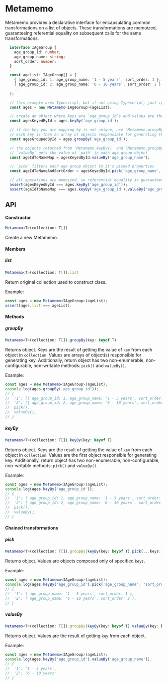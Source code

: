 Metamemo
====================

Metamemo provides a declarative interface for encapsulating common transformations on a list of objects. These transformations are memoized, guaranteeing referential equality on subsequent calls for the same transformations.

```ts
  interface IAgeGroup {
    age_group_id: number;
    age_group_name: string;
    sort_order: number;
  }

  const ageList: IAgeGroup[] = [
    { age_group_id: 1, age_group_name: '1 - 5 years', sort_order: 1 },
    { age_group_id: 2, age_group_name: '6 - 10 years', sort_order: 2 },
    ...
  ];

  // this example uses Typescript, but if not using Typescript, just ignore the type argument!
  const ages = new Metamemo<IAgeGroup>(ageList);

  // create an object where keys are `age_group_id`s and values are their corresponding age group objects
  const agesKeyedById = ages.keyBy('age_group_id');

  // if the key you are mapping by is not unique, use `Metamemo.groupBy()`
  // each key is then an array of objects responsible for generating that key
  const agesGroupedById = ages.groupBy('age_group_id');

  // the objects returned from `Metamemo.keyBy()` and `Metamemo.groupBy()` also have `pick` and `valueBy` methods
  // `valueBy` gets the value at `path` in each age group object
  const ageIdToNameMap = agesKeyedById.valueBy('age_group_name');

  // `pick` filters each age group object to it's picked properties
  const ageIdToNameAndSortOrder = agesKeyedById.pick('age_group_name', 'sort_order');

  // all operations are memoized, so referential equality is guaranteed at each step
  assert(agesKeyedById === ages.keyBy('age_group_id'));
  assert(ageIdToNameMap === ages.keyBy('age_group_id').valueBy('age_group_name'));
```

## API
#### Constructor
```ts
Metamemo<T>(collection: T[])
```
Create a new Metamemo.


#### Members
##### *list*
```ts
Metamemo<T>(collection: T[]).list
```
Return original collection used to construct class.

Example:
```ts
const ages = new Metamemo<IAgeGroup>(ageList);
assert(ages.list === ageList);
```


#### Methods
##### *groupBy*
```ts
Metamemo<T>(collection: T[]).groupBy(key: keyof T)
```
Returns object. Keys are the result of getting the value of `key` from each object in `collection`. Values are arrays of object(s) responsible for generating key.
Additionally, return object has two non-enumerable, non-configurable, non-writable methods: `pick()` and `valueBy()`.

Example:
```ts
const ages = new Metamemo<IAgeGroup>(ageList);
console.log(ages.groupBy('age_group_id'));
// {
//  '1': [{ age_group_id: 1, age_group_name: '1 - 5 years', sort_order: 1 }],
//  '2': [{ age_group_id: 2, age_group_name: '6 - 10 years', sort_order: 2 }],
//  pick(),
//  valueBy(),
// }
```

##### *keyBy*
```ts
Metamemo<T>(collection: T[]).keyBy(key: keyof T)
```
Returns object. Keys are the result of getting the value of `key` from each object in `collection`. Values are the first object responsible for generating key.
Additionally, return object has two non-enumerable, non-configurable, non-writable methods: `pick()` and `valueBy()`.

Example:
```ts
const ages = new Metamemo<IAgeGroup>(ageList);
console.log(ages.keyBy('age_group_id'));
// {
//  '1': { age_group_id: 1, age_group_name: '1 - 5 years', sort_order: 1 },
//  '2': { age_group_id: 2, age_group_name: '6 - 10 years', sort_order: 2 },
//  pick(),
//  valueBy(),
// }
```


#### Chained transformations
##### *pick*
```ts
Metamemo<T>(collection: T[]).groupBy|keyBy(key: keyof T).pick(...keys: Array<keyof T>)
```
Returns object. Values are objects composed only of specified `keys`.

Example:
```ts
const ages = new Metamemo<IAgeGroup>(ageList);
console.log(ages.keyBy('age_group_id').pick('age_group_name', 'sort_order'));
// {
//  '1': { age_group_name: '1 - 5 years', sort_order: 1 },
//  '2': { age_group_name: '6 - 10 years', sort_order: 2 },
// }
```

##### *valueBy*
```ts
Metamemo<T>(collection: T[]).groupBy|keyBy(key: keyof T).valueBy(key: keyof T)
```
Returns object. Values are the result of getting `key` from each object.

Example:
```ts
const ages = new Metamemo<IAgeGroup>(ageList);
console.log(ages.keyBy('age_group_id').valueBy('age_group_name'));
// {
//  '1': '1 - 5 years',
//  '2': '6 - 10 years'
// }
```
